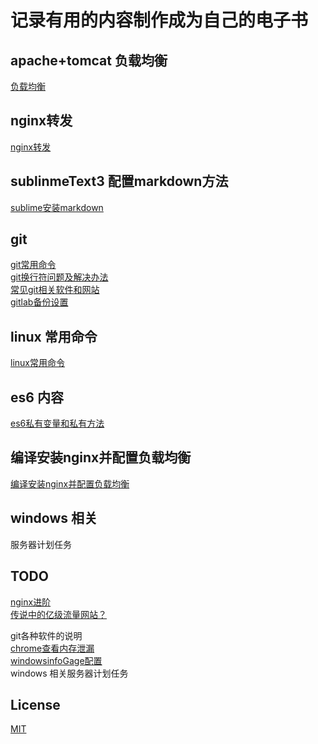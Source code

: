 # 记录有用的内容制作成为自己的电子书
## apache+tomcat 负载均衡
[负载均衡](服务器配置相关/负载均衡配置.md)
## nginx转发
[nginx转发](服务器配置相关/nginx转发配置说明.md)
## sublinmeText3 配置markdown方法
[sublime安装markdown](sublime安装markdown/README.md)
## git   
[git常用命令](git/README.md)    
[git换行符问题及解决办法](git/git换行符问题.md)   
[常见git相关软件和网站](git/常见git相关软件和网站.md)    
[gitlab备份设置](git/gitlab备份设置.md)     
## linux 常用命令  
[linux常用命令](linux常用命令/README.md)
## es6 内容
[es6私有变量和私有方法](js部分/es6-private.md) 
## 编译安装nginx并配置负载均衡
[编译安装nginx并配置负载均衡](服务器配置相关/编译安装nginx并配置负载均衡.md)
## windows 相关
服务器计划任务




## TODO
[nginx进阶](https://huoding.com/2012/08/31/156)   
[传说中的亿级流量网站？](http://jinnianshilongnian.iteye.com/blog/2186448)   
 
git各种软件的说明   
[chrome查看内存泄漏](link)    
[windowsinfoGage配置](link)    
windows 相关服务器计划任务
    
## License   
[MIT](LICENSE)

